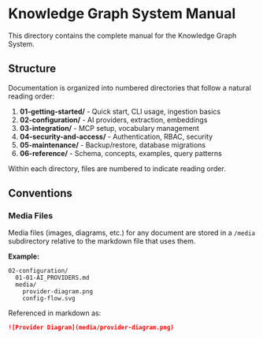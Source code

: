 # Knowledge Graph System Manual

This directory contains the complete manual for the Knowledge Graph System.

## Structure

Documentation is organized into numbered directories that follow a natural reading order:

1. **01-getting-started/** - Quick start, CLI usage, ingestion basics
2. **02-configuration/** - AI providers, extraction, embeddings
3. **03-integration/** - MCP setup, vocabulary management
4. **04-security-and-access/** - Authentication, RBAC, security
5. **05-maintenance/** - Backup/restore, database migrations
6. **06-reference/** - Schema, concepts, examples, query patterns

Within each directory, files are numbered to indicate reading order.

## Conventions

### Media Files

Media files (images, diagrams, etc.) for any document are stored in a `/media` subdirectory relative to the markdown file that uses them.

**Example:**
```
02-configuration/
  01-01-AI_PROVIDERS.md
  media/
    provider-diagram.png
    config-flow.svg
```

Referenced in markdown as:
```markdown
![Provider Diagram](media/provider-diagram.png)
```
